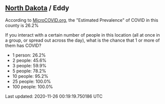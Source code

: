 
## [North Dakota](/united-states/north-dakota) / Eddy

According to [MicroCOVID.org](http://microcovid.org),
the "Estimated Prevalence" of COVID in this county is 26.2%

If you interact with a certain number of people in this location
(all at once in a group, or spread out across the day), what is the chance that
1 or more of them has COVID?

- 1 person: 26.2%
- 2 people: 45.6%
- 3 people: 59.9%
- 5 people: 78.2%
- 10 people: 95.2%
- 25 people: 100.0%
- 100 people: 100.0%

Last updated: 2020-11-26 00:19:19.750186 UTC
